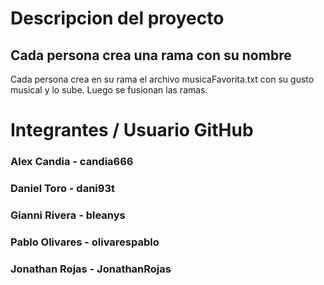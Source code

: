 # Descripcion del proyecto

## Cada persona crea una rama con su nombre

Cada persona crea en su rama el archivo musicaFavorita.txt con su gusto musical y lo sube.
Luego se fusionan las ramas.

# Integrantes / Usuario GitHub

### Alex Candia - candia666 
### Daniel Toro - dani93t 
### Gianni Rivera - bleanys 
### Pablo Olivares - olivarespablo 
### Jonathan Rojas - JonathanRojas
